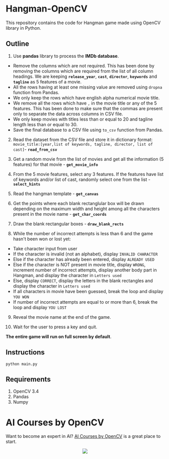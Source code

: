# Hangman-OpenCV

This repository contains the code for Hangman game made using OpenCV library in
Python.

## Outline

1. Use **pandas** library to process the **IMDb database**.

- Remove the columns which are not required. This has been done by removing the
  columns which are required from the list of all column headings. We are
  keeping **`release_year`**, **`cast`**, **`director`**, **`keywords`** and
  **`tagline`** as 5 features of a movie.
- All the rows having at least one missing value are removed using `dropna`
  function from Pandas.
- We only keep the rows which have english alpha numerical movie title.
- We remove all the rows which have `,` in the movie title or any of the 5
  features. This has been done to make sure that the commas are present only to
  separate the data across columns in CSV file.
- We only keep movies with titles less than or equal to 20 and tagline length
  less than or equal to 30.
- Save the final database to a CSV file using `to_csv` function from Pandas.

2. Read the dataset from the CSV file and store it in dictionary format:
   `movie_title:[year,list of keywords, tagline, director, list of cast]`-
   **`read_from_csv`**

3. Get a random movie from the list of movies and get all the information (5
   features) for that movie - **`get_movie_info`**

4. From the 5 movie features, select any 3 features. If the features have list
   of keywords and/or list of cast, randomly select one from the list -
   **`select_hints`**

5. Read the hangman template - **`get_canvas`**

6. Get the points where each blank rectanglular box will be drawn depending on
   the maximum width and height among all the characters present in the movie
   name - **`get_char_coords`**

7. Draw the blank rectangular boxes - **`draw_blank_rects`**

8. While the number of incorrect attempts is less than 6 and the game hasn't
   been won or lost yet:

- Take character input from user
- If the character is invalid (not an alphabet), display `INVALID CHARACTER`
- Else if the character has already been entered, display `ALREADY USED`
- Else if the character is NOT present in movie title, display `WRONG`,
  increment number of incorrect attempts, display another body part in Hangman,
  and display the character in `Letters used`
- Else, display `CORRECT`, display the letters in the blank rectangles and
  display the character in `Letters used`
- If all characters in movie have been guessed, break the loop and display
  `YOU WON`
- If number of incorrect attempts are equal to or more than 6, break the loop
  and display `YOU LOST`

9. Reveal the movie name at the end of the game.

10. Wait for the user to press a key and quit.

**The entire game will run on full screen by default**.

## Instructions

`python main.py`

## Requirements

1. OpenCV 3.4
2. Pandas
3. Numpy

# AI Courses by OpenCV

Want to become an expert in AI?
[AI Courses by OpenCV](https://opencv.org/courses/) is a great place to start.

<a href="https://opencv.org/courses/">
<p align="center">
<img src="https://www.learnopencv.com/wp-content/uploads/2020/04/AI-Courses-By-OpenCV-Github.png">
</p>
</a>
